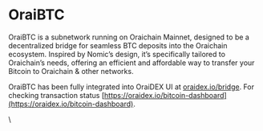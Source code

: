 # OraiBTC

OraiBTC is a subnetwork running on Oraichain Mainnet, designed to be a decentralized bridge for seamless BTC deposits into the Oraichain ecosystem. Inspired by Nomic’s design, it’s specifically tailored to Oraichain’s needs, offering an efficient and affordable way to transfer your Bitcoin to Oraichain & other networks.&#x20;

OraiBTC has been fully integrated into OraiDEX UI at [oraidex.io/bridge](http://oraidex.io/bridge). For checking transaction status [https://oraidex.io/bitcoin-dashboard](https://oraidex.io/bitcoin-dashboard).

\
